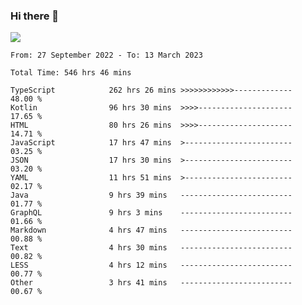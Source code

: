 ### Hi there 👋

<!--<a href="https://github.com/search?o=desc&q=author%3Abushiyi&s=committer-date&type=Commits">-->
<!--    <img align="center" height = "178" src="https://github-readme-stats.vercel.app/api?username=bushiyi&count_private=true&show_icons=true&theme=noctis_minimus&hide=contribs&include_all_commits=true" />-->
<!--</a>-->
<!--<a href="https://github.com/bushiyi?tab=repositories">-->
<!--    <img align="center" height = "178" src="https://github-readme-stats.vercel.app/api/top-langs/?username=bushiyi&count_private=true&theme=noctis_minimus" />-->
<!--</a>-->
 
<!-- [![Ashutosh's github activity graph](https://activity-graph.herokuapp.com/graph?username=bushiyi&theme=react&bg_color=1B2932&point=698B69&line=698B69)](https://github.com/ashutosh00710/github-readme-activity-graph)
 -->


![](https://raw.githubusercontent.com/bushiyi/bushiyi/master/assets/github-contribution-grid-snake.svg)

<!--START_SECTION:waka-->

```text
From: 27 September 2022 - To: 13 March 2023

Total Time: 546 hrs 46 mins

TypeScript            262 hrs 26 mins >>>>>>>>>>>>-------------   48.00 %
Kotlin                96 hrs 30 mins  >>>>---------------------   17.65 %
HTML                  80 hrs 26 mins  >>>>---------------------   14.71 %
JavaScript            17 hrs 47 mins  >------------------------   03.25 %
JSON                  17 hrs 30 mins  >------------------------   03.20 %
YAML                  11 hrs 51 mins  >------------------------   02.17 %
Java                  9 hrs 39 mins   -------------------------   01.77 %
GraphQL               9 hrs 3 mins    -------------------------   01.66 %
Markdown              4 hrs 47 mins   -------------------------   00.88 %
Text                  4 hrs 30 mins   -------------------------   00.82 %
LESS                  4 hrs 12 mins   -------------------------   00.77 %
Other                 3 hrs 41 mins   -------------------------   00.67 %
```

<!--END_SECTION:waka-->

